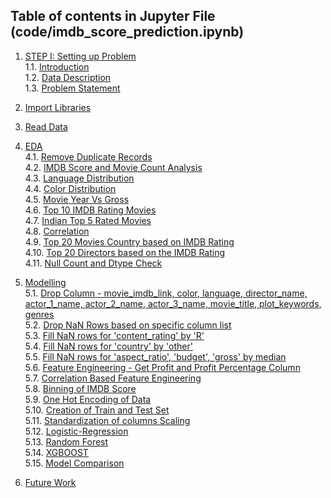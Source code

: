 ## Table of contents in Jupyter File (code/imdb_score_prediction.ipynb)

1. <a href="#1.-STEP-I:-Setting-up-Problem">STEP I: Setting up Problem</a>        
    1.1. <a href="#1.1-Introduction">Introduction</a>    
    1.2. <a href="#1.2-Data-Description">Data Description</a>    
    1.3. <a href="#1.3-Problem-Statement">Problem Statement</a>    
    
2. <a href="#2.-Import-Libraries">Import Libraries</a>
3. <a href="#3.-Read-Data">Read Data</a>
4. <a href="#4.-EDA">EDA</a>        
    4.1. <a href="#4.1-Remove-Duplicate-Records">Remove Duplicate Records</a>    
    4.2. <a href="#4.2-IMDB-Score-and-Movie-Count-Analysis">IMDB Score and Movie Count Analysis</a>    
    4.3. <a href="#4.3-Language-Distribution">Language Distribution</a>    
    4.4. <a href="#4.4-Color-Distribution">Color Distribution</a>    
    4.5. <a href="#4.5-Movie-Year-Vs-Gross">Movie Year Vs Gross</a>    
    4.6. <a href="#4.6-Top-10-IMDB-Rating-Movies">Top 10 IMDB Rating Movies</a>    
    4.7. <a href="#4.7-Indian-Top-5-Rated-Movies">Indian Top 5 Rated Movies</a>        
    4.8. <a href="#4.8-Correlation">Correlation</a>        
    4.9. <a href="#4.9-Top-20-Movies-Country-based-on-IMDB-Rating">Top 20 Movies Country based on IMDB Rating</a>        
    4.10. <a href="#4.10-Top-20-Directors-based-on-the-IMDB-Rating">Top 20 Directors based on the IMDB Rating</a>        
    4.11. <a href="#4.11-Null-Count-and-Dtype-Check">Null Count and Dtype Check</a>      
5. <a href="#5.-Modelling">Modelling</a>       
    5.1. <a href="#5.1-Drop-Column---movie_imdb_link,-color,-language,-director_name,-actor_1_name,-actor_2_name,-actor_3_name,-movie_title,-plot_keywords,-genres">Drop Column - movie_imdb_link, color, language, director_name, actor_1_name, actor_2_name, actor_3_name, movie_title, plot_keywords, genres</a>      
    5.2. <a href="#5.2-Drop-NaN-Rows-based-on-specific-column-list">Drop NaN Rows based on specific column list </a>    
    5.3. <a href="#5.3-Fill-NaN-rows-for-'content_rating'-by-'R'">Fill NaN rows for 'content_rating' by 'R'</a>    
    5.4. <a href="#5.4-Fill-NaN-rows-for-'country'-by-'other'">Fill NaN rows for 'country' by 'other'</a>    
    5.5. <a href="#5.5-Fill-NaN-rows-for-'aspect_ratio',-'budget',-'gross'-by-median">Fill NaN rows for 'aspect_ratio', 'budget', 'gross' by median</a>    
    5.6. <a href="#5.6-Feature-Engineering---Get-Profit-and-Profit-Percentage-Column">Feature Engineering - Get Profit and Profit Percentage Column</a>    
    5.7. <a href="#5.7-Correlation-Based-Feature-Engineering">Correlation Based Feature Engineering</a>    
    5.8. <a href="#5.8-Binning-of-IMDB-Score">Binning of IMDB Score</a>        
    5.9. <a href="#5.9-One-Hot-Encoding-of-Data">One Hot Encoding of Data</a>        
    5.10. <a href="#5.10-Creation-of-Train-and-Test-Set">Creation of Train and Test Set</a>            
    5.11. <a href="#5.11-Standardization-of-columns-Scaling">Standardization of columns Scaling</a>            
    5.12. <a href="#5.12-Logistic-Regression">Logistic-Regression</a>                
    5.13. <a href="#5.13-Random-Forest">Random Forest</a>                
    5.14. <a href="#5.14-XGBOOST">XGBOOST</a>                
    5.15. <a href="#5.15-Model-Comparison">Model Comparison</a>             
6. <a href="#6.-Future Work">Future Work</a>           
